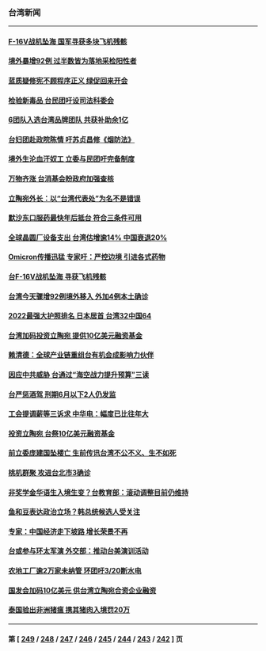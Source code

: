 ### 台湾新闻
---
#### [F-16V战机坠海 国军寻获多块飞机残骸](../../pages/ncid1349361/n13499932.md) 
#### [境外暴增92例 过半数皆为落地采检阳性者](../../pages/ncid1349361/n13499938.md) 
#### [蓝质疑修宪不顾程序正义 绿促回来开会](../../pages/ncid1349361/n13499944.md) 
#### [检验新毒品 台民团吁设司法科委会](../../pages/ncid1349361/n13499947.md) 
#### [6团队入选台湾品牌团队 共获补助余1亿](../../pages/ncid1349361/n13499862.md) 
#### [台妇团赴政院陈情 吁苏贞昌修《烟防法》](../../pages/ncid1349361/n13499870.md) 
#### [境外生沦血汗奴工 立委与民团吁完备制度](../../pages/ncid1349361/n13499878.md) 
#### [万物齐涨 台消基会盼政府加强查核](../../pages/ncid1349361/n13499873.md) 
#### [立陶宛外长：以“台湾代表处”为名不是错误](../../pages/ncid1349361/n13498625.md) 
#### [默沙东口服药最快年后抵台 符合三条件可用](../../pages/ncid1349361/n13499809.md) 
#### [全球晶圆厂设备支出 台湾估增逾14% 中国衰退20%](../../pages/ncid1349361/n13499805.md) 
#### [Omicron传播迅猛 专家吁：严控边境 引进各式药物](../../pages/ncid1349361/n13499807.md) 
#### [台F-16V战机坠海 寻获飞机残骸](../../pages/ncid1349361/n13499474.md) 
#### [台湾今天骤增92例境外移入 外加4例本土确诊](../../pages/ncid1349361/n13498996.md) 
#### [2022最强大护照排名 日本居首 台湾32中国64](../../pages/ncid1349361/n13498038.md) 
#### [台湾加码投资立陶宛 提供10亿美元融资基金](../../pages/ncid1349361/n13497590.md) 
#### [赖清德：全球产业链重组台有机会成影响力伙伴](../../pages/ncid1349361/n13497710.md) 
#### [因应中共威胁 台通过“海空战力提升预算”三读](../../pages/ncid1349361/n13497261.md) 
#### [台严惩酒驾 刑期6月以下2人仍发监](../../pages/ncid1349361/n13497583.md) 
#### [工会提调薪等三诉求 中华电：幅度已比往年大](../../pages/ncid1349361/n13497586.md) 
#### [投资立陶宛 台祭10亿美元融资基金](../../pages/ncid1349361/n13497551.md) 
#### [前立委庞建国坠楼亡 生前传讯台湾不公不义、生不如死](../../pages/ncid1349361/n13497401.md) 
#### [桃机群聚 攻进台北市3确诊](../../pages/ncid1349361/n13497286.md) 
#### [非奖学金华语生入境生变？台教育部：滚动调整目前仍维持](../../pages/ncid1349361/n13497314.md) 
#### [鱼和豆表达政治立场？韩总统候选人受关注](../../pages/ncid1349361/n13497594.md) 
#### [专家：中国经济走下坡路 增长荣景不再](../../pages/ncid1349361/n13497403.md) 
#### [台或参与环太军演 外交部：推动台美演训活动](../../pages/ncid1349361/n13497387.md) 
#### [农地工厂逾2万家未纳管 环团吁3/20断水电](../../pages/ncid1349361/n13497570.md) 
#### [国发会加码10亿美元 供台湾立陶宛合资企业融资](../../pages/ncid1349361/n13497567.md) 
#### [泰国验出非洲猪瘟 携其猪肉入境罚20万](../../pages/ncid1349361/n13497565.md) 

---
#### 第 [ [249](./249.md) / [248](./248.md) / [247](./247.md) / [246](./246.md) / [245](./245.md) / [244](./244.md) / [243](./243.md) / [242](./242.md) ] 页
